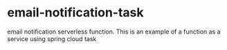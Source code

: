 # email-notification-task
email notification serverless function. This is an example of a function as a service using spring cloud task

